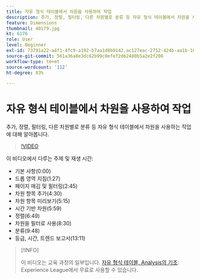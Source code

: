```yaml
---
title: 자유 형식 테이블에서 차원을 사용하여 작업
description: 추가, 정렬, 필터링, 다른 차원별로 분류 등 자유 형식 테이블에서 차원을 사용하는 작업에 대해 알아봅니다.
feature: Dimensions
thumbnail: 40179.jpg
kt: 6176
role: User
level: Beginner
exl-id: 73791a22-a4f1-4fc9-a192-b7aa1d8b9142,ac127eac-2752-424b-aa1b-18a9688d42db
source-git-commit: 561a36a8e3dc62b99c0efef2d62480b5a2e2f206
workflow-type: tm+mt
source-wordcount: '112'
ht-degree: 83%

---
```


# 자유 형식 테이블에서 차원을 사용하여 작업

추가, 정렬, 필터링, 다른 차원별로 분류 등 자유 형식 테이블에서 차원을 사용하는 작업에 대해 알아봅니다.

>[!VIDEO](https://video.tv.adobe.com/v/40179/?quality=12&learn=on)

이 비디오에서 다루는 주제 및 재생 시간:

* 기본 사항(0:00)
* 드롭 영역 지침(1:27)
* 페이지 매김 및 필터링(2:45)
* 차원 항목 추가(4:30)
* 차원 항목 미리보기(5:15)
* 시간 기반 차원(5:59)
* 정렬(6:49)
* 차원을 필터로 사용(8:30)
* 분류(9:48)
* 등급, 시간, 트렌드 보고서(13:11)

>[!INFO]
>
> 이 비디오는 교육 과정의 일부입니다. [자유 형식 테이블, Analysis의 기초](https://experienceleague.adobe.com/?recommended=Analytics-U-1-2020.3): Experience League에서 무료로 사용할 수 있습니다.
